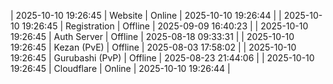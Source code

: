 | 2025-10-10 19:26:45 | Website | Online | 2025-10-10 19:26:44 |
| 2025-10-10 19:26:45 | Registration | Offline | 2025-09-09 16:40:23 |
| 2025-10-10 19:26:45 | Auth Server | Offline | 2025-08-18 09:33:31 |
| 2025-10-10 19:26:45 | Kezan (PvE) | Offline | 2025-08-03 17:58:02 |
| 2025-10-10 19:26:45 | Gurubashi (PvP) | Offline | 2025-08-23 21:44:06 |
| 2025-10-10 19:26:45 | Cloudflare | Online | 2025-10-10 19:26:44 |
